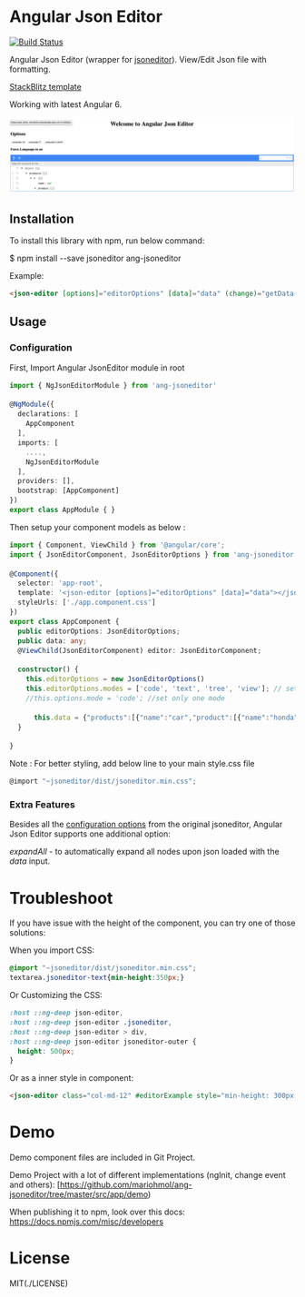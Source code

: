 # Angular Json Editor

[![Build Status](https://travis-ci.org/mariohmol/ang-jsoneditor.svg?branch=master)](https://travis-ci.org/mariohmol/ang-jsoneditor)

Angular Json Editor (wrapper for [jsoneditor](https://github.com/josdejong/jsoneditor)). View/Edit Json file with formatting.

[StackBlitz template](https://stackblitz.com/edit/angular-json-editor)

Working with latest Angular 6. 

![Demo Image](/src/assets/printDemo.png)

## Installation

To install this library with npm, run below command:

$ npm install --save jsoneditor ang-jsoneditor


Example:

```html
<json-editor [options]="editorOptions" [data]="data" (change)="getData($event)"></json-editor>
```

## Usage

### Configuration

First, Import Angular  JsonEditor module in root

```ts
import { NgJsonEditorModule } from 'ang-jsoneditor' 

@NgModule({
  declarations: [
    AppComponent
  ],
  imports: [
    ....,
    NgJsonEditorModule
  ],
  providers: [],
  bootstrap: [AppComponent]
})
export class AppModule { }
```
Then setup your component models as below :

```ts
import { Component, ViewChild } from '@angular/core';
import { JsonEditorComponent, JsonEditorOptions } from 'ang-jsoneditor';

@Component({
  selector: 'app-root',
  template: '<json-editor [options]="editorOptions" [data]="data"></json-editor>',
  styleUrls: ['./app.component.css']
})
export class AppComponent {
  public editorOptions: JsonEditorOptions;
  public data: any;
  @ViewChild(JsonEditorComponent) editor: JsonEditorComponent;

  constructor() { 
    this.editorOptions = new JsonEditorOptions()
    this.editorOptions.modes = ['code', 'text', 'tree', 'view']; // set all allowed modes
    //this.options.mode = 'code'; //set only one mode
      
      this.data = {"products":[{"name":"car","product":[{"name":"honda","model":[{"id":"civic","name":"civic"},{"id":"accord","name":"accord"},{"id":"crv","name":"crv"},{"id":"pilot","name":"pilot"},{"id":"odyssey","name":"odyssey"}]}]}]}
  }

}
```
Note : For better styling, add below line to your main style.css file

```js
@import "~jsoneditor/dist/jsoneditor.min.css";
```

### Extra Features

Besides all the 
[configuration options](https://github.com/josdejong/jsoneditor/blob/master/docs/api.md) 
from the original jsoneditor, Angular Json Editor supports one additional option:

_expandAll_ - to automatically expand all nodes upon json loaded with the _data_ input. 

# Troubleshoot

If you have issue with the height of the component, you can try one of those solutions:

When you import CSS:

```css
@import "~jsoneditor/dist/jsoneditor.min.css";
textarea.jsoneditor-text{min-height:350px;}
```

Or Customizing the CSS:

```css
:host ::ng-deep json-editor,
:host ::ng-deep json-editor .jsoneditor,
:host ::ng-deep json-editor > div,
:host ::ng-deep json-editor jsoneditor-outer {
  height: 500px;
}
```

Or  as a inner style in component:

```html
<json-editor class="col-md-12" #editorExample style="min-height: 300px;" [options]="editorOptionsData" [data]="dataStructure"></json-editor>
```


# Demo

Demo component files are included in Git Project.

Demo Project with a lot of different implementations (ngInit, change event and others):
[https://github.com/mariohmol/ang-jsoneditor/tree/master/src/app/demo)

When publishing it to npm, look over this docs: https://docs.npmjs.com/misc/developers

# License
MIT(./LICENSE)
